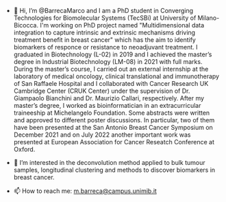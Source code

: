 - 👋 Hi, I’m @BarrecaMarco and I am a PhD student in Converging Technologies for Biomolecular Systems (TecSBi) at University of Milano-Bicocca.
  I'm working on PhD project named "Multidimensional data integration to capture intrinsic and extrinsic mechanisms driving treatment benefit in breast cancer"  which has the aim to identify biomarkers of responce or resistance to neoadjuvant treatment.
  I graduated in Biotechnology (L-02) in 2019 and I achieved the master’s degree in Industrial Biotechnology (LM-08) in 2021 with full marks.
  During the master’s course, I carried out an external internship at the laboratory of medical oncology, clinical translational and immunotherapy of San Raffaele Hospital and I collaborated with Cancer Research UK Cambridge Center (CRUK Center) under the supervision of Dr. Giampaolo Bianchini and Dr. Maurizio Callari, respectively.
  After my master’s degree, I worked as bioinformatician in an extracurricular traineeship at Michelangelo Foundation. Some abstracts were written and approved to different poster discussions. In particular, two of them have been presented at the San Antonio Breast Cancer Symposium on December 2021 and on July 2022 another important work was presented at European Association for Cancer Reseatch Conference at Oxford.

- 👀 I’m interested in the deconvolution method applied to bulk tumour samples, longitudinal clustering and methods to discover biomarkers in breast cancer. 

- 📫 How to reach me: m.barreca@campus.unimib.it
